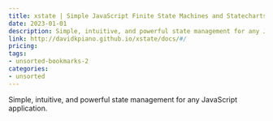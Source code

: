 ```yaml
---
title: xstate | Simple JavaScript Finite State Machines and Statecharts
date: 2023-01-01
description: Simple, intuitive, and powerful state management for any JavaScript application.
link: http://davidkpiano.github.io/xstate/docs/#/
pricing: 
tags: 
- unsorted-bookmarks-2 
categories: 
- unsorted 
---
```


Simple, intuitive, and powerful state management for any JavaScript application.